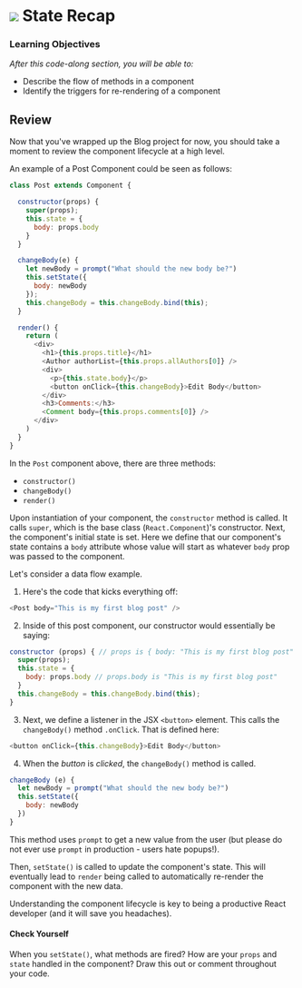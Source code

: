 # ![](https://ga-dash.s3.amazonaws.com/production/assets/logo-9f88ae6c9c3871690e33280fcf557f33.png) State Recap


### Learning Objectives
*After this code-along section, you will be able to:*
* Describe the flow of methods in a component
* Identify the triggers for re-rendering of a component

## Review

Now that you've wrapped up the Blog project for now, you should take a moment to review the component lifecycle at a high level.

An example of a Post Component could be seen as follows:

```js
class Post extends Component {

  constructor(props) {
    super(props);
    this.state = {
      body: props.body
    }
  }

  changeBody(e) {
    let newBody = prompt("What should the new body be?")
    this.setState({
      body: newBody
    });
    this.changeBody = this.changeBody.bind(this);
  }

  render() {
    return (
      <div>
        <h1>{this.props.title}</h1>
        <Author authorList={this.props.allAuthors[0]} />
        <div>
          <p>{this.state.body}</p>
          <button onClick={this.changeBody}>Edit Body</button>
        </div>
        <h3>Comments:</h3>
        <Comment body={this.props.comments[0]} />
      </div>
    )
  }
}
```

In the `Post` component above, there are three methods:

- `constructor()`
- `changeBody()`
- `render()`

Upon instantiation of your component, the `constructor` method is called. It calls `super`, which is the base class (`React.Component`)'s constructor. Next, the component's initial state is set. Here we define that our component's state contains a `body` attribute whose value will start as whatever `body` prop was passed to the component.

Let's consider a data flow example.

1. Here's the code that kicks everything off:

  ```js
  <Post body="This is my first blog post" />
  ```

2. Inside of this post component, our constructor would essentially be saying:

  ```js
  constructor (props) { // props is { body: "This is my first blog post" }
    super(props);
    this.state = {
      body: props.body // props.body is "This is my first blog post"
    }
    this.changeBody = this.changeBody.bind(this);
  }
  ```

3. Next, we define a listener in the JSX `<button>` element. This calls the `changeBody()` method `.onClick`. That is defined here:

  ```js
  <button onClick={this.changeBody}>Edit Body</button>
  ```

4. When the _button_ is _clicked_, the `changeBody()` method is called.

  ```js
  changeBody (e) {
    let newBody = prompt("What should the new body be?")
    this.setState({
      body: newBody
    })
  }
  ```

  This method uses `prompt` to get a new value from the user (but please do not ever use `prompt` in production - users hate popups!).

  Then, `setState()` is called to update the component's state.  This will eventually lead to `render` being called to automatically re-render the component with the new data.

Understanding the component lifecycle is key to being a productive React developer (and it will save you headaches).

#### Check Yourself

When you `setState()`, what methods are fired? How are your `props` and `state` handled in the component? Draw this out or comment throughout your code.
